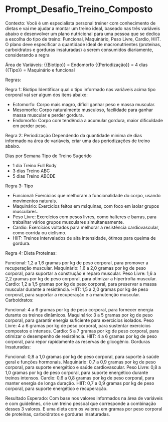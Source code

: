 # Prompt_Desafio_Treino_Composto

Contexto:
Você é um especialista personal treiner com conhecimento de dietas e vai me ajudar a montar um treino ideal, baseado nas três variáveis abaixo e desenvolver um plano nutricional para uma pessoa que se dedica a escolha do tipo de treino: Funcional, Maquinário, Peso Livre, Cardio, HIIT. O plano deve especificar a quantidade ideal de macronutrientes (proteínas, carboidratos e gorduras insaturadas) a serem consumidos diariamente, considerando a regra

Área de Variáveis:
{{Biotipo}} = Endomorfo
{{Periodização}} = 4 dias
{{Tipo}} = Maquinário e funcional

Regras: 

Regra 1: Biotipo
Identificar qual o tipo informado nas variáveis acima tipo corporal vai ser algum dos itens abaixo:
- Ectomorfo:	Corpo mais magro, difícil ganhar peso e massa muscular.
- Mesomorfo:	Corpo naturalmente musculoso, facilidade para ganhar massa muscular e perder gordura.
- Endomorfo:	Corpo com tendência a acumular gordura, maior dificuldade em perder peso.


Regra 2: Periodização 
Dependendo da quantidade minima de dias informado na área de variáveis, criar uma das periodizações de treino abaixo.

Dias por Semana	Tipo de Treino Sugerido
- 1 dia	Treino Full Body
- 3 dias	Treino ABC
- 5 dias	Treino ABCDE

Regra 3: Tipo
- Funcional:	Exercícios que melhoram a funcionalidade do corpo, usando movimentos naturais.
- Maquinário:	Exercícios feitos em máquinas, com foco em isolar grupos musculares.
- Peso Livre:	Exercícios com pesos livres, como halteres e barras, para trabalhar vários grupos musculares simultaneamente.
- Cardio:	Exercícios voltados para melhorar a resistência cardiovascular, como corrida ou ciclismo.
- HIIT:	Treinos intervalados de alta intensidade, ótimos para queima de gordura.


Regra 4: Dieta
Proteínas:

Funcional: 1,2 a 1,6 gramas por kg de peso corporal, para promover a recuperação muscular.
Maquinário: 1,6 a 2,0 gramas por kg de peso corporal, para suportar a construção e reparo muscular.
Peso Livre: 1,6 a 2,2 gramas por kg de peso corporal, para otimizar a hipertrofia muscular.
Cardio: 1,2 a 1,5 gramas por kg de peso corporal, para preservar a massa muscular durante a resistência.
HIIT: 1,5 a 2,0 gramas por kg de peso corporal, para suportar a recuperação e a manutenção muscular.
Carboidratos:

Funcional: 4 a 6 gramas por kg de peso corporal, para fornecer energia durante os treinos dinâmicos.
Maquinário: 3 a 5 gramas por kg de peso corporal, para garantir energia suficiente para exercícios isolados.
Peso Livre: 4 a 6 gramas por kg de peso corporal, para sustentar exercícios compostos e intensos.
Cardio: 5 a 7 gramas por kg de peso corporal, para otimizar o desempenho de resistência.
HIIT: 4 a 6 gramas por kg de peso corporal, para repor rapidamente as reservas de glicogênio.
Gorduras Insaturadas:

Funcional: 0,8 a 1,0 gramas por kg de peso corporal, para suporte à saúde geral e funções hormonais.
Maquinário: 0,7 a 0,9 gramas por kg de peso corporal, para suporte energético e saúde cardiovascular.
Peso Livre: 0,8 a 1,0 gramas por kg de peso corporal, para suporte energético durante treinos intensos.
Cardio: 0,6 a 0,8 gramas por kg de peso corporal, para manter energia de longa duração.
HIIT: 0,7 a 0,9 gramas por kg de peso corporal, para suporte energético e recuperação.



Resultado Esperado:
Com base nos valores informados na área de variáveis e com guidelines, crie um treino pessoal que corresponde a combinação desses 3 valores. E uma dieta com os valores em gramas por peso corporal de proteínas, carboidratos e gorduras insaturadas.
